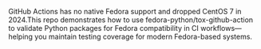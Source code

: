 GitHub Actions has no native Fedora support and dropped CentOS 7 in 2024.This repo demonstrates how to use fedora-python/tox-github-action to validate Python packages for Fedora compatibility in CI workflows—helping you maintain testing coverage for modern Fedora-based systems.
